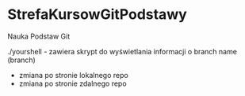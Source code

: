 # StrefaKursowGitPodstawy
Nauka Podstaw Git

./yourshell - zawiera skrypt do wyświetlania informacji o branch name (branch)

* zmiana po stronie lokalnego repo
* zmiana po stronie zdalnego repo


 

